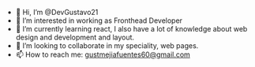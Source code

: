 - 👋 Hi, I’m @DevGustavo21
- 👀 I’m interested in working as Fronthead Developer
- 🌱 I’m currently learning react, I also have a lot of knowledge about web design and development and layout.
- 💞️ I’m looking to collaborate in my speciality, web pages.
- 📫 How to reach me: gustmejiafuentes60@gmail.com

<!---
DevGustavo21/DevGustavo21 is a ✨ special ✨ repository because its `README.md` (this file) appears on your GitHub profile.
You can click the Preview link to take a look at your changes.
--->
